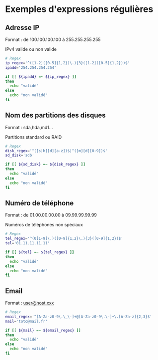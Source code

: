 # Exemples d'expressions régulières

## Adresse IP

Format : de 100.100.100.100 à 255.255.255.255

IPv4 valide ou non valide

```bash
# Regex
ip_regex='^([1-2]([0-5]{1,2})\.){3}([1-2]([0-5]{1,2}))$'
ipadd='254.254.254.254'

if [[ ${ipadd} =~ ${ip_regex} ]]
then
  echo "validé"
else
  echo "non validé"
fi
```
## Nom des partitions des disques

Format : sda,hda,md1...

Partitions standard ou RAID

```bash
# Regex
disk_regex='^([s|h][d][a-z])$|^([m][d][0-9])$'
sd_disk='sdb'

if [[ ${sd_disk} =~ ${disk_regex} ]]
then
  echo "validé"
else
  echo "non validé"
fi
```
## Numéro de téléphone

Format : de 01.00.00.00.00 à 09.99.99.99.99

Numéros de téléphones non spéciaux

```bash
# Regex
tel_regex='^(0[1-9]\.)([0-9]{1,2}\.){3}([0-9]{1,2})$'
tel='01.11.11.11.11'

if [[ ${tel} =~ ${tel_regex} ]]
then
  echo "validé"
else
  echo "non validé"
fi
```
## Email

Format : user@host.xxx

```bash
# Regex
email_regex='^[A-Za-z0-9\.\_\-]+@[A-Za-z0-9\.\-]+\.[A-Za-z]{2,3}$'
mail='toto@mail.fr'

if [[ ${mail} =~ ${email_regex} ]]
then
  echo "validé"
else
  echo "non validé"
fi
```
